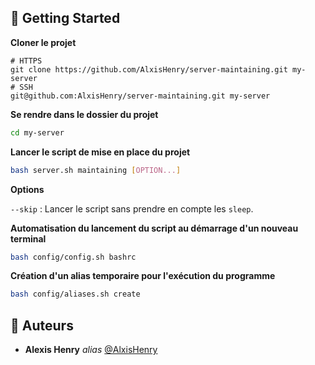 ## :toolbox: Getting Started

**Cloner le projet**

```
# HTTPS
git clone https://github.com/AlxisHenry/server-maintaining.git my-server
# SSH 
git@github.com:AlxisHenry/server-maintaining.git my-server
```

**Se rendre dans le dossier du projet**

```bash
cd my-server
```

**Lancer le script de mise en place du projet**

```bash
bash server.sh maintaining [OPTION...]
```

**Options**

`--skip` : Lancer le script sans prendre en compte les `sleep`.

**Automatisation du lancement du script au démarrage d'un nouveau terminal**

```bash
bash config/config.sh bashrc
```

**Création d'un alias temporaire pour l'exécution du programme**

```bash
bash config/aliases.sh create
```

## :wave: Auteurs

* **Alexis Henry** _alias_ [@AlxisHenry](https://github.com/AlxisHenry)
